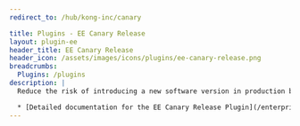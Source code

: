 ```yaml
---
redirect_to: /hub/kong-inc/canary

title: Plugins - EE Canary Release
layout: plugin-ee
header_title: EE Canary Release
header_icon: /assets/images/icons/plugins/ee-canary-release.png
breadcrumbs:
  Plugins: /plugins
description: |
  Reduce the risk of introducing a new software version in production by slowly rolling out the change to a small subset of users. This plugin also enables roll back to your original upstream service, or shift all traffic to the new version.

  * [Detailed documentation for the EE Canary Release Plugin](/enterprise/latest/plugins/canary-release/)
---
```

